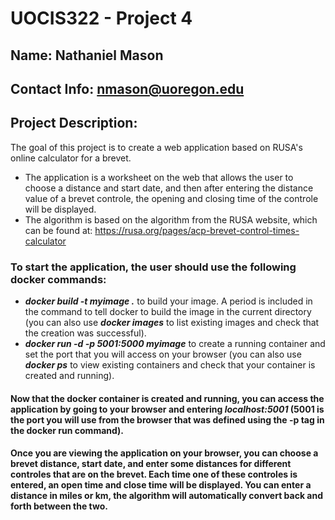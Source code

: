 # UOCIS322 - Project 4 #

## Name: Nathaniel Mason

## Contact Info: nmason@uoregon.edu

## Project Description:
The goal of this project is to create a web application based on RUSA's online calculator for a brevet.
* The application is a worksheet on the web that allows the user to choose a distance and start date, and then after entering the distance value of a brevet controle, the opening and closing time of the controle will be displayed.
* The algorithm is based on the algorithm from the RUSA website, which can be found at: https://rusa.org/pages/acp-brevet-control-times-calculator

### To start the application, the user should use the following docker commands:
* ***docker build -t myimage .*** to build your image. A period is included in the command to tell docker to build the image in the current directory (you can also use ***docker images*** to list existing images and check that the creation was successful).
* ***docker run -d -p 5001:5000 myimage*** to create a running container and set the port that you will access on your browser (you can also use ***docker ps*** to view existing containers and check that your container is created and running).

#### Now that the docker container is created and running, you can access the application by going to your browser and entering ***localhost:5001*** (5001 is the port you will use from the browser that was defined using the -p tag in the docker run command).
#### Once you are viewing the application on your browser, you can choose a brevet distance, start date, and enter some distances for different controles that are on the brevet. Each time one of these controles is entered, an open time and close time will be displayed. You can enter a distance in miles or km, the algorithm will automatically convert back and forth between the two.

